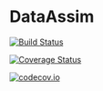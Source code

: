 # DataAssim

[![Build Status](https://travis-ci.org/Alexander-Barth/DataAssim.jl.svg?branch=master)](https://travis-ci.org/Alexander-Barth/DataAssim.jl)

[![Coverage Status](https://coveralls.io/repos/Alexander-Barth/DataAssim.jl/badge.svg?branch=master&service=github)](https://coveralls.io/github/Alexander-Barth/DataAssim.jl?branch=master)

[![codecov.io](http://codecov.io/github/Alexander-Barth/DataAssim.jl/coverage.svg?branch=master)](http://codecov.io/github/Alexander-Barth/DataAssim.jl?branch=master)
